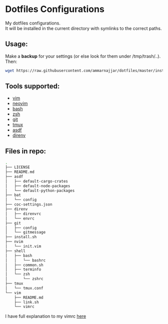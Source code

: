 # Dotfiles Configurations

My dotfiles configurations.  
It will be installed in the current directory with symlinks to the correct paths.  

## Usage:

Make a **backup** for your settings (or else look for them under /tmp/trash/..).  
Then:

```bash
wget https://raw.githubusercontent.com/ammarnajjar/dotfiles/master/install.sh && $0 install.sh
```

## Tools supported:

- [vim](https://github.com/vim/vim)
- [neovim](https://github.com/neovim/neovim)
- [bash](https://www.gnu.org/software/bash/)
- [zsh](https://www.zsh.org/)
- [git](https://git-scm.com/)
- [tmux](https://github.com/tmux/tmux)
- [asdf](https://github.com/asdf-vm/asdf)
- [direnv](https://github.com/direnv/direnv)

## Files in repo:

```bash
.
├── LICENSE
├── README.md
├── asdf
│   ├── default-cargo-crates
│   ├── default-node-packages
│   └── default-python-packages
├── bat
│   └── config
├── coc-settings.json
├── direnv
│   ├── direnvrc
│   └── envrc
├── git
│   ├── config
│   └── gitmessage
├── install.sh
├── nvim
│   └── init.vim
├── shell
│   ├── bash
│   │   └── bashrc
│   ├── common.sh
│   ├── terminfo
│   └── zsh
│       └── zshrc
├── tmux
│   └── tmux.conf
└── vim
    ├── README.md
    ├── link.sh
    └── vimrc
```

I have full explanation to my vimrc [here](https://ammarnajjar.github.io/editors/2016/06/19/Vimrc-Adventure/)

